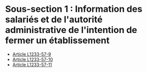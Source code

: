 # Sous-section 1 : Information des salariés et de l'autorité administrative de l'intention de fermer un établissement

* [Article L1233-57-9](./LEGIARTI000028812396.md)
* [Article L1233-57-10](./LEGIARTI000029321257.md)
* [Article L1233-57-11](./LEGIARTI000028812420.md)
